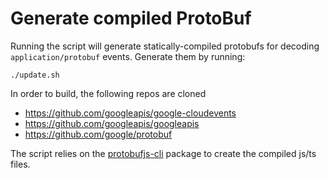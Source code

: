 # Generate compiled ProtoBuf

Running the script will generate statically-compiled protobufs for decoding `application/protobuf` events. Generate them by running:

```
./update.sh
```

In order to build, the following repos are cloned

- https://github.com/googleapis/google-cloudevents
- https://github.com/googleapis/googleapis
- https://github.com/google/protobuf

The script relies on the [protobufjs-cli](https://github.com/protobufjs/protobuf.js/tree/master/cli#pbts-for-typescript) package to create the compiled js/ts files.
